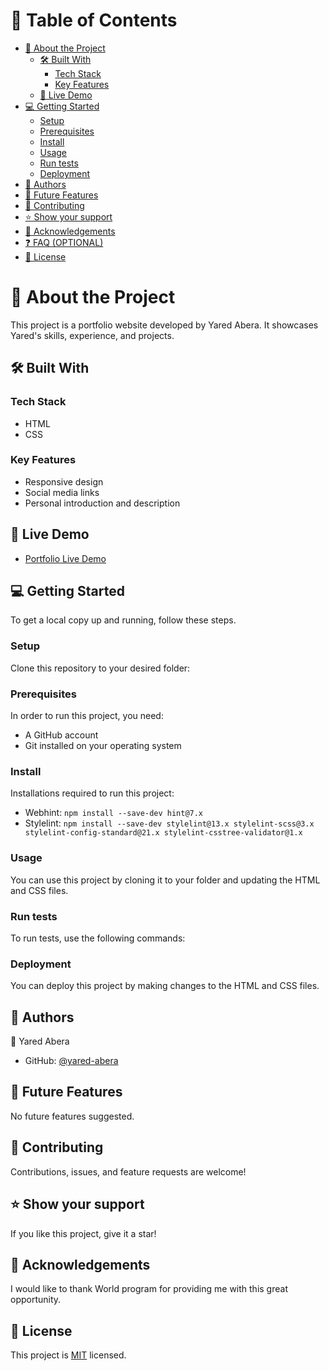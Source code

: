 # 📗 Table of Contents

- [📖 About the Project](#about-project)
  - [🛠 Built With](#built-with)
    - [Tech Stack](#tech-stack)
    - [Key Features](#key-features)
  - [🚀 Live Demo](#live-demo)
- [💻 Getting Started](#getting-started)
  - [Setup](#setup)
  - [Prerequisites](#prerequisites)
  - [Install](#install)
  - [Usage](#usage)
  - [Run tests](#run-tests)
  - [Deployment](#deployment)
- [👥 Authors](#authors)
- [🔭 Future Features](#future-features)
- [🤝 Contributing](#contributing)
- [⭐️ Show your support](#support)
- [🙏 Acknowledgements](#acknowledgements)
- [❓ FAQ (OPTIONAL)](#faq)
- [📝 License](#license)


# 📖 About the Project <a name="about-project"></a>

This project is a portfolio website developed by Yared Abera. It showcases Yared's skills, experience, and projects.

## 🛠 Built With <a name="built-with"></a>

### Tech Stack <a name="tech-stack"></a>

- HTML
- CSS

### Key Features <a name="key-features"></a>

- Responsive design
- Social media links
- Personal introduction and description

## 🚀 Live Demo <a name="live-demo"></a>

- [Portfolio Live Demo](#)
 
## 💻 Getting Started <a name="getting-started"></a>

To get a local copy up and running, follow these steps.

 ### Setup

Clone this repository to your desired folder:

### Prerequisites

In order to run this project, you need:

- A GitHub account
- Git installed on your operating system

### Install

Installations required to run this project:

- Webhint: `npm install --save-dev hint@7.x`
- Stylelint: `npm install --save-dev stylelint@13.x stylelint-scss@3.x stylelint-config-standard@21.x stylelint-csstree-validator@1.x`

### Usage

You can use this project by cloning it to your folder and updating the HTML and CSS files.

### Run tests

To run tests, use the following commands:


### Deployment

You can deploy this project by making changes to the HTML and CSS files.

## 👥 Authors <a name="authors"></a>

👤 Yared Abera

- GitHub: [@yared-abera](https://github.com/yared-abera)

## 🔭 Future Features <a name="future-features"></a>

No future features suggested.

## 🤝 Contributing <a name="contributing"></a>

Contributions, issues, and feature requests are welcome!

## ⭐️ Show your support <a name="support"></a>

If you like this project, give it a star!

## 🙏 Acknowledgements <a name="acknowledgements"></a>

I would like to thank World program for providing me with this great opportunity.

## 📝 License <a name="license"></a>

This project is [MIT](./LICENSE) licensed.

